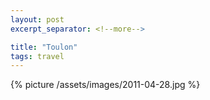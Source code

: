 ```yaml
---
layout: post
excerpt_separator: <!--more-->

title: "Toulon"
tags: travel
---
```


{% picture /assets/images/2011-04-28.jpg %}
<!--more-->